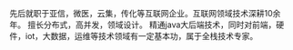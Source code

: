 先后就职于亚信，微医，云集，传化等互联网企业。互联网领域技术深耕10余年。
擅长分布式，高并发，领域设计。
精通java大后端技术，同时对前端，硬件，iot，大数据，运维等技术领域有一定基本功，属于全栈技术专家。
